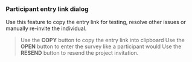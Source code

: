 ### Participant entry link dialog
Use this feature to copy the entry link for testing, resolve other issues or manually re-invite the individual.

> Use the **COPY** button to copy the entry link into clipboard
> Use the **OPEN** button to enter the survey like a participant would
> Use the **RESEND** button to resend the project invitation.
